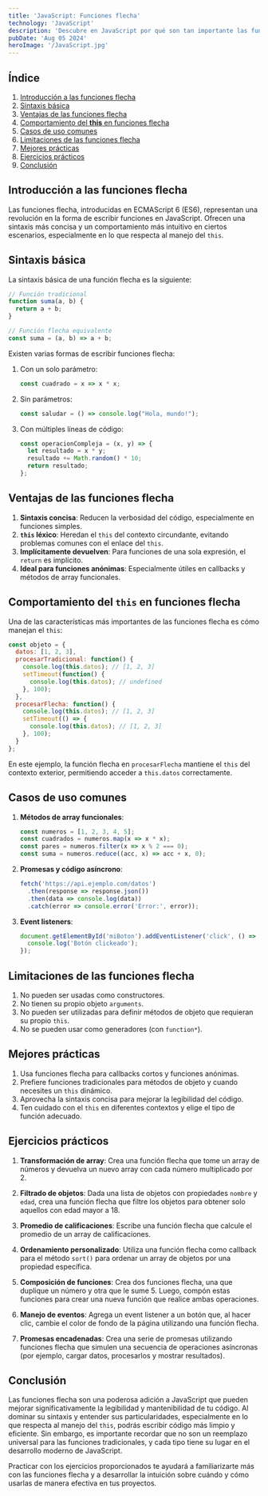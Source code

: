 ```yaml
---
title: 'JavaScript: Funciones flecha'
technology: 'JavaScript'
description: 'Descubre en JavaScript por qué son tan importante las funciones flecha'
pubDate: 'Aug 05 2024'
heroImage: '/JavaScript.jpg'
---
```

## Índice

1. [Introducción a las funciones flecha](#introducción-a-las-funciones-flecha)
2. [Sintaxis básica](#sintaxis-básica)
3. [Ventajas de las funciones flecha](#ventajas-de-las-funciones-flecha)
4. [Comportamiento del **this** en funciones flecha](#comportamiento-del-this-en-funciones-flecha)
5. [Casos de uso comunes](#casos-de-uso-comunes)
6. [Limitaciones de las funciones flecha](#limitaciones-de-las-funciones-flecha)
7. [Mejores prácticas](#mejores-prácticas)
8. [Ejercicios prácticos](#ejercicios-prácticos)
9. [Conclusión](#conclusión)

## Introducción a las funciones flecha

Las funciones flecha, introducidas en ECMAScript 6 (ES6), representan una revolución en la forma de escribir funciones en JavaScript. Ofrecen una sintaxis más concisa y un comportamiento más intuitivo en ciertos escenarios, especialmente en lo que respecta al manejo del `this`.

## Sintaxis básica

La sintaxis básica de una función flecha es la siguiente:

```javascript
// Función tradicional
function suma(a, b) {
  return a + b;
}

// Función flecha equivalente
const suma = (a, b) => a + b;
```

Existen varias formas de escribir funciones flecha:

1. Con un solo parámetro:
   ```javascript
   const cuadrado = x => x * x;
   ```

2. Sin parámetros:
   ```javascript
   const saludar = () => console.log("Hola, mundo!");
   ```

3. Con múltiples líneas de código:
   ```javascript
   const operacionCompleja = (x, y) => {
     let resultado = x * y;
     resultado += Math.random() * 10;
     return resultado;
   };
   ```

## Ventajas de las funciones flecha

1. **Sintaxis concisa**: Reducen la verbosidad del código, especialmente en funciones simples.
2. **`this` léxico**: Heredan el `this` del contexto circundante, evitando problemas comunes con el enlace del `this`.
3. **Implícitamente devuelven**: Para funciones de una sola expresión, el `return` es implícito.
4. **Ideal para funciones anónimas**: Especialmente útiles en callbacks y métodos de array funcionales.

## Comportamiento del `this` en funciones flecha

Una de las características más importantes de las funciones flecha es cómo manejan el `this`:

```javascript
const objeto = {
  datos: [1, 2, 3],
  procesarTradicional: function() {
    console.log(this.datos); // [1, 2, 3]
    setTimeout(function() {
      console.log(this.datos); // undefined
    }, 100);
  },
  procesarFlecha: function() {
    console.log(this.datos); // [1, 2, 3]
    setTimeout(() => {
      console.log(this.datos); // [1, 2, 3]
    }, 100);
  }
};
```

En este ejemplo, la función flecha en `procesarFlecha` mantiene el `this` del contexto exterior, permitiendo acceder a `this.datos` correctamente.

## Casos de uso comunes

1. **Métodos de array funcionales**:
   ```javascript
   const numeros = [1, 2, 3, 4, 5];
   const cuadrados = numeros.map(x => x * x);
   const pares = numeros.filter(x => x % 2 === 0);
   const suma = numeros.reduce((acc, x) => acc + x, 0);
   ```

2. **Promesas y código asíncrono**:
   ```javascript
   fetch('https://api.ejemplo.com/datos')
     .then(response => response.json())
     .then(data => console.log(data))
     .catch(error => console.error('Error:', error));
   ```

3. **Event listeners**:
   ```javascript
   document.getElementById('miBoton').addEventListener('click', () => {
     console.log('Botón clickeado');
   });
   ```

## Limitaciones de las funciones flecha

1. No pueden ser usadas como constructores.
2. No tienen su propio objeto `arguments`.
3. No pueden ser utilizadas para definir métodos de objeto que requieran su propio `this`.
4. No se pueden usar como generadores (con `function*`).

## Mejores prácticas

1. Usa funciones flecha para callbacks cortos y funciones anónimas.
2. Prefiere funciones tradicionales para métodos de objeto y cuando necesites un `this` dinámico.
3. Aprovecha la sintaxis concisa para mejorar la legibilidad del código.
4. Ten cuidado con el `this` en diferentes contextos y elige el tipo de función adecuado.

## Ejercicios prácticos

1. **Transformación de array**: Crea una función flecha que tome un array de números y devuelva un nuevo array con cada número multiplicado por 2.

2. **Filtrado de objetos**: Dada una lista de objetos con propiedades `nombre` y `edad`, crea una función flecha que filtre los objetos para obtener solo aquellos con edad mayor a 18.

3. **Promedio de calificaciones**: Escribe una función flecha que calcule el promedio de un array de calificaciones.

4. **Ordenamiento personalizado**: Utiliza una función flecha como callback para el método `sort()` para ordenar un array de objetos por una propiedad específica.

5. **Composición de funciones**: Crea dos funciones flecha, una que duplique un número y otra que le sume 5. Luego, compón estas funciones para crear una nueva función que realice ambas operaciones.

6. **Manejo de eventos**: Agrega un event listener a un botón que, al hacer clic, cambie el color de fondo de la página utilizando una función flecha.

7. **Promesas encadenadas**: Crea una serie de promesas utilizando funciones flecha que simulen una secuencia de operaciones asíncronas (por ejemplo, cargar datos, procesarlos y mostrar resultados).

## Conclusión

Las funciones flecha son una poderosa adición a JavaScript que pueden mejorar significativamente la legibilidad y mantenibilidad de tu código. Al dominar su sintaxis y entender sus particularidades, especialmente en lo que respecta al manejo del `this`, podrás escribir código más limpio y eficiente. Sin embargo, es importante recordar que no son un reemplazo universal para las funciones tradicionales, y cada tipo tiene su lugar en el desarrollo moderno de JavaScript.

Practicar con los ejercicios proporcionados te ayudará a familiarizarte más con las funciones flecha y a desarrollar la intuición sobre cuándo y cómo usarlas de manera efectiva en tus proyectos.